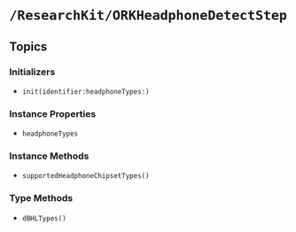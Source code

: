 # ``/ResearchKit/ORKHeadphoneDetectStep``

<!-- The content below this line is auto-generated and is redundant. You should either incorporate it into your content above this line or delete it. -->

## Topics

### Initializers

- ``init(identifier:headphoneTypes:)``

### Instance Properties

- ``headphoneTypes``

### Instance Methods

- ``supportedHeadphoneChipsetTypes()``

### Type Methods

- ``dBHLTypes()``
